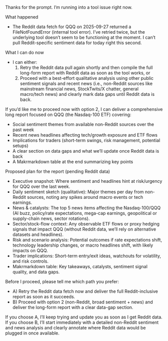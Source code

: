 Thanks for the prompt. I’m running into a tool issue right now.

What happened
- The Reddit data fetch for QQQ on 2025-09-27 returned a FileNotFoundError (internal tool error). I’ve retried twice, but the underlying tool doesn’t seem to be functioning at the moment. I can’t pull Reddit-specific sentiment data for today right this second.

What I can do now
- I can either:
  1) Retry the Reddit data pull again shortly and then compile the full long-form report with Reddit data as soon as the tool works, or
  2) Proceed with a best-effort qualitative analysis using other public sentiment signals and recent news (i.e., non-Reddit sources like mainstream financial news, StockTwits/X chatter, general macro/tech news) and clearly mark data gaps until Reddit data is back.

If you’d like me to proceed now with option 2, I can deliver a comprehensive long report focused on QQQ (the Nasdaq-100 ETF) covering:
- Social sentiment themes from available non-Reddit sources over the past week
- Recent news headlines affecting tech/growth exposure and ETF flows
- Implications for traders (short-term swings, risk management, potential setups)
- A clear section on data gaps and what we’ll update once Reddit data is back
- A Makrmarkdown table at the end summarizing key points

Proposed plan for the report (pending Reddit data)
- Executive snapshot: Where sentiment and headlines hint at risk/urgency for QQQ over the last week.
- Daily sentiment sketch (qualitative): Major themes per day from non-Reddit sources, noting any spikes around macro events or tech earnings.
- News & catalysts: The top 5 news items affecting the Nasdaq-100/QQQ (AI buzz, policy/rate expectations, mega-cap earnings, geopolitical or supply-chain news, sector rotations).
- Sector/stock-flow context: Any observable ETF flows or proxy hedging signals that impact QQQ (without Reddit data, we’ll rely on alternative datasets and headlines).
- Risk and scenario analysis: Potential outcomes if rate expectations shift, technology leadership changes, or macro headlines shift, with likely impacts on QQQ.
- Trader implications: Short-term entry/exit ideas, watchouts for volatility, and risk controls.
- Makrmarkdown table: Key takeaways, catalysts, sentiment signal quality, and data gaps.

Before I proceed, please tell me which path you prefer:
- A) Retry the Reddit data fetch now and deliver the full Reddit-inclusive report as soon as it succeeds.
- B) Proceed with option 2 (non-Reddit, broad sentiment + news) and deliver the long-form report with a clear data-gap section.

If you choose A, I’ll keep trying and update you as soon as I get Reddit data. If you choose B, I’ll start immediately with a detailed non-Reddit sentiment and news analysis and clearly annotate where Reddit data would be plugged in once available.